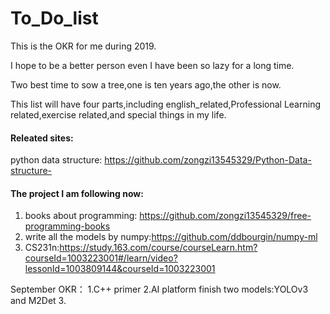 # To_Do_list

This is the OKR for me during 2019.

I hope to be a better person even I have been so lazy for a long time.

Two best time to sow a tree,one is ten years ago,the other is now.

This list will have four parts,including english_related,Professional Learning related,exercise related,and special things in my life.


#### Releated sites:                                  
python data structure: https://github.com/zongzi13545329/Python-Data-structure-
 
#### The project I am following now:               
1. books about programming: https://github.com/zongzi13545329/free-programming-books                               
2. write all the models by numpy:https://github.com/ddbourgin/numpy-ml
3. CS231n:https://study.163.com/course/courseLearn.htm?courseId=1003223001#/learn/video?lessonId=1003809144&courseId=1003223001


September OKR：
1.C++ primer
2.AI platform finish two models:YOLOv3 and M2Det
3.
